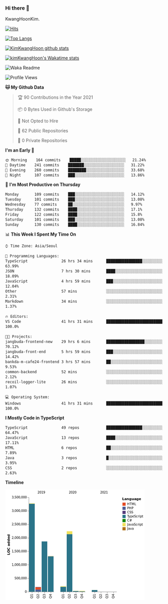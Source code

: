 ### Hi there 👋

KwangHoonKim.

[![Hits](https://hits.seeyoufarm.com/api/count/incr/badge.svg?url=https%3A%2F%2Fgithub.com%2Frhkdgns95)](https://hits.seeyoufarm.com)  

[![Top Langs](https://github-readme-stats.vercel.app/api/top-langs/?username=rhkdgns95&layout=compact)](https://github.com/anuraghazra/github-readme-stats)   

[![KimKwangHoon github stats](https://github-readme-stats.vercel.app/api?username=rhkdgns95&show_icons=true)](https://github.com/anuraghazra/github-readme-stats)  


<!--
**rhkdgns95/rhkdgns95** is a ✨ _special_ ✨ repository because its `README.md` (this file) appears on your GitHub profile.

Here are some ideas to get you started:

- 🔭 I’m currently working on ...
- 🌱 I’m currently learning ...
- 👯 I’m looking to collaborate on ...
- 🤔 I’m looking for help with ...
- 💬 Ask me about ...
- 📫 How to reach me: ...
- 😄 Pronouns: ...
- ⚡ Fun fact: ...
-->


[![kimKwangHoon's Wakatime stats](https://github-readme-stats.vercel.app/api/wakatime?username=rhkdgns95)](https://github.com/anuraghazra/github-readme-stats)


![Waka Readme](https://github.com/rhkdgns95/rhkdgns95/workflows/Waka%20Readme/badge.svg)
<!--START_SECTION:waka-->
![Profile Views](http://img.shields.io/badge/Profile%20Views-0-blue)

**🐱 My Github Data** 

> 🏆 90 Contributions in the Year 2021
 > 
> 📦 0 Bytes Used in Github's Storage 
 > 
> 🚫 Not Opted to Hire
 > 
> 📜 62 Public Repositories 
 > 
> 🔑 0 Private Repositories  
 > 
**I'm an Early 🐤** 

```text
🌞 Morning    164 commits    █████░░░░░░░░░░░░░░░░░░░░   21.24% 
🌆 Daytime    241 commits    ███████░░░░░░░░░░░░░░░░░░   31.22% 
🌃 Evening    260 commits    ████████░░░░░░░░░░░░░░░░░   33.68% 
🌙 Night      107 commits    ███░░░░░░░░░░░░░░░░░░░░░░   13.86%

```
📅 **I'm Most Productive on Thursday** 

```text
Monday       109 commits    ███░░░░░░░░░░░░░░░░░░░░░░   14.12% 
Tuesday      101 commits    ███░░░░░░░░░░░░░░░░░░░░░░   13.08% 
Wednesday    77 commits     ██░░░░░░░░░░░░░░░░░░░░░░░   9.97% 
Thursday     132 commits    ████░░░░░░░░░░░░░░░░░░░░░   17.1% 
Friday       122 commits    ████░░░░░░░░░░░░░░░░░░░░░   15.8% 
Saturday     101 commits    ███░░░░░░░░░░░░░░░░░░░░░░   13.08% 
Sunday       130 commits    ████░░░░░░░░░░░░░░░░░░░░░   16.84%

```


📊 **This Week I Spent My Time On** 

```text
⌚︎ Time Zone: Asia/Seoul

💬 Programming Languages: 
TypeScript               26 hrs 34 mins      ████████████████░░░░░░░░░   63.99% 
JSON                     7 hrs 30 mins       ████░░░░░░░░░░░░░░░░░░░░░   18.09% 
JavaScript               4 hrs 59 mins       ███░░░░░░░░░░░░░░░░░░░░░░   12.04% 
Other                    57 mins             ░░░░░░░░░░░░░░░░░░░░░░░░░   2.31% 
Markdown                 34 mins             ░░░░░░░░░░░░░░░░░░░░░░░░░   1.37%

🔥 Editors: 
VS Code                  41 hrs 31 mins      █████████████████████████   100.0%

🐱‍💻 Projects: 
jangbuda-frontend-new    29 hrs 6 mins       █████████████████░░░░░░░░   70.12% 
jangbuda-front-end       5 hrs 59 mins       ███░░░░░░░░░░░░░░░░░░░░░░   14.42% 
bankda-m-cafe24-frontend 3 hrs 57 mins       ██░░░░░░░░░░░░░░░░░░░░░░░   9.53% 
common-backend           52 mins             ░░░░░░░░░░░░░░░░░░░░░░░░░   2.12% 
recoil-logger-lite       26 mins             ░░░░░░░░░░░░░░░░░░░░░░░░░   1.07%

💻 Operating System: 
Windows                  41 hrs 31 mins      █████████████████████████   100.0%

```

**I Mostly Code in TypeScript** 

```text
TypeScript               49 repos            ████████████████░░░░░░░░░   64.47% 
JavaScript               13 repos            ████░░░░░░░░░░░░░░░░░░░░░   17.11% 
HTML                     6 repos             ██░░░░░░░░░░░░░░░░░░░░░░░   7.89% 
Java                     3 repos             █░░░░░░░░░░░░░░░░░░░░░░░░   3.95% 
CSS                      2 repos             ░░░░░░░░░░░░░░░░░░░░░░░░░   2.63%

```


**Timeline**

![Chart not found](https://raw.githubusercontent.com/rhkdgns95/rhkdgns95/master/charts/bar_graph.png) 


<!--END_SECTION:waka-->
